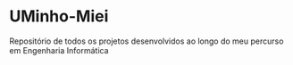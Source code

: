 # UMinho-Miei
Repositório de todos os projetos desenvolvidos ao longo do meu percurso em Engenharia Informática
